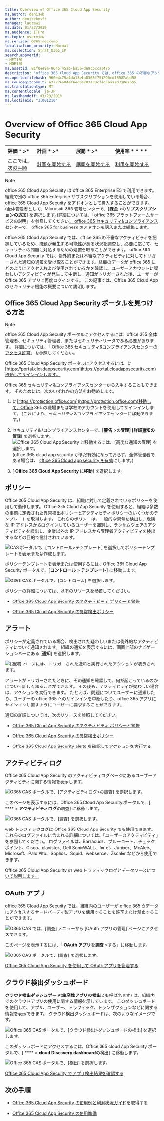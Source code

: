 ```yaml
---
title: Overview of Office 365 Cloud App Security
ms.author: deniseb
author: denisebmsft
manager: laurawi
ms.date: 01/22/2019
ms.audience: ITPro
ms.topic: overview
ms.service: O365-seccomp
localization_priority: Normal
ms.collection: Strat_O365_IP
search.appverid:
- MET150
- MOE150
ms.assetid: 81f0ee9a-9645-45ab-ba56-de9cbccab475
description: 'office 365 Cloud App Security では、office 365 の不審なアクティビティについての洞察が得られるため、問題が発生する可能性があり、必要に応じて、セキュリティの問題に対処するための処置を取ることができます。 '
ms.openlocfilehash: 960e4c75a4da13e1a0365f75d290cd18587abd58
ms.sourcegitcommit: e7a776a04ef6ed5e287a33cfdc36aa2d72862b55
ms.translationtype: MT
ms.contentlocale: ja-JP
ms.lasthandoff: 03/29/2019
ms.locfileid: "31001210"
---
```

# <a name="overview-of-office-365-cloud-app-security"></a>Overview of Office 365 Cloud App Security
  
|評価 * *\>**|計画 * *\>**|展開 * *\>**|使用率 * * * *|
|:-----|:-----|:-----|:-----|
|ここでは、  <br/> [次の手順](get-ready-for-office-365-cas.md) <br/> |[計画を開始する](get-ready-for-office-365-cas.md) <br/> |[展開を開始する](turn-on-office-365-cas.md) <br/> |[利用を開始する](utilization-activities-for-ocas.md) <br/> |
   
> [!NOTE]
> office 365 Cloud App Security は office 365 Enterprise E5 で利用できます。 組織で別の office 365 Enterprise サブスクリプションを使用している場合、office 365 Cloud App Security をアドオンとして購入することができます。 (全体管理者として、Microsoft 365 管理センターで、[**課金** \>の**サブスクリプションの追加**] を選択します。)詳細については、「office 365 プラットフォームサービスの説明」を参照してください[。 office 365 セキュリティ&amp;コンプライアンスセンター](https://docs.microsoft.com/office365/servicedescriptions/office-365-platform-service-description/office-365-securitycompliance-center)で、 [office 365 for business のアドオンを購入または編集](https://docs.microsoft.com/office365/admin/subscriptions-and-billing/buy-or-edit-an-add-on)します。 
  
office 365 Cloud App Security では、office 365 の不審なアクティビティを把握しているため、問題が発生する可能性がある状況を調査し、必要に応じて、セキュリティの問題に対処するための処置を取ることができます。 office 365 Cloud App Security では、例外的または不審なアクティビティに対してトリガーされた通知の通知を受け取ることができます。組織のデータが office 365 にどのようにアクセスおよび使用されているかを確認し、ユーザーアカウントに疑わしいアクティビティが発生して中断し、通知がトリガーされた後、ユーザーが Office 365 アプリに再度ログインする。 この記事では、Office 365 Cloud App のセキュリティ機能の概要について説明します。
  
    
## <a name="how-to-find-the-office-365-cloud-app-security-portal"></a>Office 365 Cloud App Security ポータルを見つける方法

> [!NOTE]
> office 365 Cloud App Security ポータルにアクセスするには、office 365 全体管理者、セキュリティ管理者、またはセキュリティリーダである必要があります。 詳細については、「 [Office 365 セキュリティ&amp;コンプライアンスセンターのアクセス許可](permissions-in-the-security-and-compliance-center.md)」を参照してください。 
  
Office 365 Cloud App Security ポータルにアクセスするには、に[https://portal.cloudappsecurity.com](https://portal.cloudappsecurity.com)移動してサインインします。 

Office 365 セキュリティ&amp;コンプライアンスセンターから入手することもできます。 そのためには、次のいずれかの方法をお勧めします。
  
1. に[https://protection.office.com](https://protection.office.com)移動して、Office 365 の職場または学校のアカウントを使用してサインインします。 (これにより、セキュリティ&amp;コンプライアンスセンターに移動できます。)
    
2. セキュリティ&amp; /コンプライアンスセンターで、[**警告** \>の**管理] [詳細通知の管理**] を選択します。 <br/>![Office 365 Cloud App Security に移動するには、[高度な通知の管理] を選択します。](media/958632d4-03e3-4ade-8e22-d5509db6fca7.png)<br/>(office 365 cloud app security がまだ有効になっておらず、全体管理者である場合は、 [office 365 Cloud app security を有効](turn-on-office-365-cas.md)にします。)
    
3. [ **Office 365 Cloud App Security に移動**] を選択します。 
    
## <a name="policies"></a>ポリシー

Office 365 Cloud App Security は、組織に対して定義されているポリシーを使用して動作します。 Office 365 Cloud App Security を使用すると、組織は多数の事前に定義された異常検出ポリシーとアクティビティポリシーのいくつかのテンプレートを取得します。 これらのポリシーは、一般的な異常を検出し、危険な IP アドレスからログインしているユーザーを識別し、ランサムウェアのアクティビティを検出し、企業以外の IP アドレスから管理者アクティビティを検出するなどの目的で設計されています。
  
![CAS ポータルで、[コントロール\>テンプレート] を選択してポリシーテンプレートを表示または作成します。](media/88f615b4-aa8a-480c-b239-323dfcd628e1.png)
  
ポリシーテンプレートを表示または使用するには、Office 365 Cloud App Security ポータルで、[**コントロール** \> **テンプレート**] に移動します。 
  
![O365 CAS ポータルで、[コントロール] を選択します。](media/287c2ea9-5172-4697-8e0e-b9ab654105bc.png)
  
ポリシーの詳細については、以下のリソースを参照してください。
  
- [Office 365 Cloud App Security のアクティビティ ポリシーと警告](activity-policies-and-alerts.md)
    
- [Office 365 Cloud App Security の異常検出ポリシー](anomaly-detection-policies-in-ocas.md)
    
## <a name="alerts"></a>アラート

ポリシーが定義されている場合、検出された疑わしいまたは例外的なアクティビティについて通知されます。 組織の通知を表示するには、画面上部のナビゲーションバーにある [**通知**] を選択します。 
  
![[通知] ページには、トリガーされた通知と実行されたアクションが表示されます。](media/3b53d4c9-4b13-435d-8547-8c0f9ae6b914.png)
  
アラートがトリガーされたときに、その通知を確認して、何が起こっているのかについて詳しく知ることができます。 その後も、アクティビティが疑わしい場合は、アクションを実行できます。 たとえば、問題についてユーザーに通知したり、ユーザーの office 365 へのサインインを中断したり、office 365 アプリにサインインし直すようにユーザーに要求することができます。
  
通知の詳細については、次のリソースを参照してください。
  
- [Office 365 Cloud App Security のアクティビティ ポリシーと警告](activity-policies-and-alerts.md)
    
- [Office 365 Cloud App Security の異常検出ポリシー](anomaly-detection-policies-in-ocas.md)
    
- [Office 365 Cloud App Security alerts を確認してアクションを実行する](review-office-365-cas-alerts.md)
    
## <a name="activity-logs"></a>アクティビティログ

Office 365 Cloud App Security のアクティビティログページにあるユーザーアクティビティに関する情報を表示します。
  
![O365 CAS ポータルで、[アクティビティログ\>の調査] を選択します。](media/ec19e77d-4e11-49fc-ab7c-0e8b0c29c93c.png)
  
このページを表示するには、Office 365 Cloud App Security ポータルで、[ **** \> **アクティビティログ**の調査] に移動します。 
  
![O365 CAS ポータルで、[調査] を選択します。](media/8c7b87c9-71a6-4952-adb2-185e941ffe9a.png)
  
web トラフィックログは Office 365 Cloud App Security でも使用できます。 これらのログファイルに含まれる詳細については、「ユーザーのアクティビティ」を参照してください。 ログファイルは、Barracuda、ブルーコート、チェックポイント、Cisco、clavister、Dell SonicWALL、for et、Juniper、McAfee、Microsoft、Palo Alto、Sophos、Squid、websence、Zscaler などから使用できます。
  
[Office 365 Cloud App Security の web トラフィックログとデータソースについて説明します。](web-traffic-logs-and-data-sources-for-ocas.md)
  
## <a name="oauth-apps"></a>OAuth アプリ

office 365 Cloud App Security では、組織内のユーザーが office 365 のデータにアクセスするサードパーティ製アプリを使用することを許可または禁止することができます。
  
![O365 CAS では、[調査] メニューから [OAuth アプリの管理] ページにアクセスできます。](media/78272cda-986f-4b3b-bbbe-8c236c74f5d3.png)
  
このページを表示するには、「 **OAuth アプリ**を**調査** \>する」に移動します。 
  
![O365 CAS ポータルで、[調査] を選択します。](media/8c7b87c9-71a6-4952-adb2-185e941ffe9a.png)
  
[Office 365 Cloud App Security を使用して OAuth アプリを管理する](manage-app-permissions-in-ocas.md)
  
## <a name="cloud-discovery-dashboard"></a>クラウド検出ダッシュボード

**クラウド検出ダッシュボード**(**生産性アプリの検出**とも呼ばれます) は、組織内でのクラウドアプリの使用に関する情報を示しています。 このダッシュボードを使用して、アプリ、ユーザー、トラフィック、トランザクションなどに関する情報を表示できます。 クラウド検出ダッシュボードは、次のようなイメージです。 
  
![Office 365 CAS ポータルで、[クラウド検出\>ダッシュボードの検出] を選択します。](media/61269290-fd82-4d4b-8045-aea1ebc82287.png)
  
このダッシュボードにアクセスするには、Office 365 cloud App Security ポータルで、[ **** \> **cloud Discovery dashboard**の検出] に移動します。 
  
![Office 365 CAS ポータルで、[検出] を選択します。](media/73b5299f-94b5-49dd-a00f-154d188eb2c5.png)
  
[Office 365 Cloud App Security でアプリ検出結果を確認する](review-app-discovery-findings-in-ocas.md)
  
## <a name="next-steps"></a>次の手順

- [Office 365 Cloud App Security の使用例と利用状況ガイド](https://aka.ms/O365CASGuide)を取得する
    
- [Office 365 Cloud App Security の使用準備](get-ready-for-office-365-cas.md)
    

